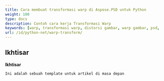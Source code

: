 ```yaml
---
title: Cara membuat transformasi warp di Aspose.PSD untuk Python
weight: 100
type: docs
description: Contoh cara kerja Transformasi Warp
keywords: [warp, transformasi warp, distorsi gambar, warp gambar, psd, psd api, python, contoh kode]
url: /id/python-net/warp-transform/
---
```


## **Ikhtisar**

**Ikhtisar**
	
	Ini adalah sebuah template untuk artikel di masa depan
